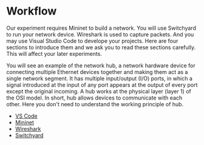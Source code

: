 # Workflow

Our experiment requires Mininet to build a network. You will use Switchyard to run your network device. Wireshark is used to capture packets. And you may use Visual Studio Code to develope your projects. Here are four sections to introduce them and we ask you to read these sections carefully. This will affect your later experiments.

You will see an example of the network hub, a network hardware device for connecting multiple Ethernet devices together and making them act as a single network segment. It has multiple input/output (I/O) ports, in which a signal introduced at the input of any port appears at the output of every port except the original incoming. A hub works at the physical layer (layer 1) of the OSI model. In short, hub allows devices to communicate with each other. Here you don't need to understand the working principle of hub.

- [VS Code](vscode.md)
- [Mininet](mininet.md)
- [Wireshark](wireshark.md)
- [Switchyard](switchyard.md)
